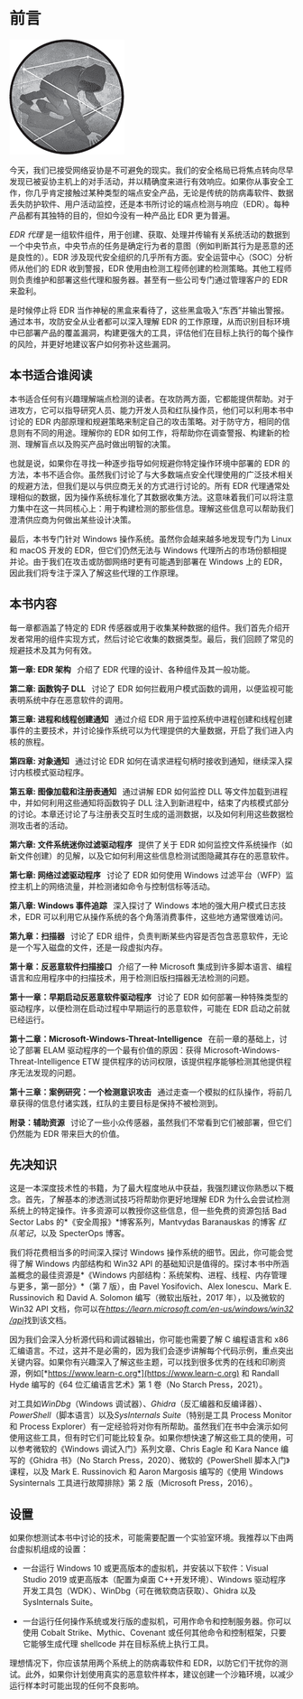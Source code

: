 # 前言

![](img/opener-img.png)

今天，我们已接受网络妥协是不可避免的现实。我们的安全格局已将焦点转向尽早发现已被妥协主机上的对手活动，并以精确度来进行有效响应。如果你从事安全工作，你几乎肯定接触过某种类型的端点安全产品，无论是传统的防病毒软件、数据丢失防护软件、用户活动监控，还是本书所讨论的端点检测与响应（EDR）。每种产品都有其独特的目的，但如今没有一种产品比 EDR 更为普遍。

*EDR 代理* 是一组软件组件，用于创建、获取、处理并传输有关系统活动的数据到一个中央节点，中央节点的任务是确定行为者的意图（例如判断其行为是恶意的还是良性的）。EDR 涉及现代安全组织的几乎所有方面。安全运营中心（SOC）分析师从他们的 EDR 收到警报，EDR 使用由检测工程师创建的检测策略。其他工程师则负责维护和部署这些代理和服务器。甚至有一些公司专门通过管理客户的 EDR 来盈利。

是时候停止将 EDR 当作神秘的黑盒来看待了，这些黑盒吸入“东西”并输出警报。通过本书，攻防安全从业者都可以深入理解 EDR 的工作原理，从而识别目标环境中已部署产品的覆盖漏洞，构建更强大的工具，评估他们在目标上执行的每个操作的风险，并更好地建议客户如何弥补这些漏洞。

## 本书适合谁阅读

本书适合任何有兴趣理解端点检测的读者。在攻防两方面，它都能提供帮助。对于进攻方，它可以指导研究人员、能力开发人员和红队操作员，他们可以利用本书中讨论的 EDR 内部原理和规避策略来制定自己的攻击策略。对于防守方，相同的信息则有不同的用途。理解你的 EDR 如何工作，将帮助你在调查警报、构建新的检测、理解盲点以及购买产品时做出明智的决策。

也就是说，如果你在寻找一种逐步指导如何规避你特定操作环境中部署的 EDR 的方法，本书不适合你。虽然我们讨论了与大多数端点安全代理使用的广泛技术相关的规避方法，但我们是以与供应商无关的方式进行讨论的。所有 EDR 代理通常处理相似的数据，因为操作系统标准化了其数据收集方法。这意味着我们可以将注意力集中在这一共同核心上：用于构建检测的那些信息。理解这些信息可以帮助我们澄清供应商为何做出某些设计决策。

最后，本书专门针对 Windows 操作系统。虽然你会越来越多地发现专门为 Linux 和 macOS 开发的 EDR，但它们仍然无法与 Windows 代理所占的市场份额相提并论。由于我们在攻击或防御网络时更有可能遇到部署在 Windows 上的 EDR，因此我们将专注于深入了解这些代理的工作原理。

## 本书内容

每一章都涵盖了特定的 EDR 传感器或用于收集某种数据的组件。我们首先介绍开发者常用的组件实现方式，然后讨论它收集的数据类型。最后，我们回顾了常见的规避技术及其为何有效。

**第一章: EDR 架构**   介绍了 EDR 代理的设计、各种组件及其一般功能。

**第二章: 函数钩子 DLL**   讨论了 EDR 如何拦截用户模式函数的调用，以便监视可能表明系统中存在恶意软件的调用。

**第三章: 进程和线程创建通知**   通过介绍 EDR 用于监控系统中进程创建和线程创建事件的主要技术，并讨论操作系统可以为代理提供的大量数据，开启了我们进入内核的旅程。

**第四章: 对象通知**   通过讨论 EDR 如何在请求进程句柄时接收到通知，继续深入探讨内核模式驱动程序。

**第五章: 图像加载和注册表通知**   通过讲解 EDR 如何监控 DLL 等文件加载到进程中，并如何利用这些通知将函数钩子 DLL 注入到新进程中，结束了内核模式部分的讨论。本章还讨论了与注册表交互时生成的遥测数据，以及如何利用这些数据检测攻击者的活动。

**第六章: 文件系统迷你过滤驱动程序**   提供了关于 EDR 如何监控文件系统操作（如新文件创建）的见解，以及它如何利用这些信息检测试图隐藏其存在的恶意软件。

**第七章: 网络过滤驱动程序**   讨论了 EDR 如何使用 Windows 过滤平台（WFP）监控主机上的网络流量，并检测诸如命令与控制信标等活动。

**第八章: Windows 事件追踪**   深入探讨了 Windows 本地的强大用户模式日志技术，EDR 可以利用它从操作系统的各个角落消费事件，这些地方通常很难访问。

**第九章：扫描器**   讨论了 EDR 组件，负责判断某些内容是否包含恶意软件，无论是一个写入磁盘的文件，还是一段虚拟内存。

**第十章：反恶意软件扫描接口**   介绍了一种 Microsoft 集成到许多脚本语言、编程语言和应用程序中的扫描技术，用于检测旧版扫描器无法检测的问题。

**第十一章：早期启动反恶意软件驱动程序**   讨论了 EDR 如何部署一种特殊类型的驱动程序，以便检测在启动过程中早期运行的恶意软件，可能在 EDR 启动之前就已经运行。

**第十二章：Microsoft-Windows-Threat-Intelligence**   在前一章的基础上，讨论了部署 ELAM 驱动程序的一个最有价值的原因：获得 Microsoft-Windows-Threat-Intelligence ETW 提供程序的访问权限，该提供程序能够检测其他提供程序无法发现的问题。

**第十三章：案例研究：一个检测意识攻击**   通过走查一个模拟的红队操作，将前几章获得的信息付诸实践，红队的主要目标是保持不被检测到。

**附录：辅助资源**   讨论了一些小众传感器，虽然我们不常看到它们被部署，但它们仍然能为 EDR 带来巨大的价值。

## 先决知识

这是一本深度技术性的书籍，为了最大程度地从中获益，我强烈建议你熟悉以下概念。首先，了解基本的渗透测试技巧将帮助你更好地理解 EDR 为什么会尝试检测系统上的特定操作。许多资源可以教授你这些信息，但一些免费的资源包括 Bad Sector Labs 的*《安全周报》*博客系列，Mantvydas Baranauskas 的博客 *红队笔记*，以及 SpecterOps 博客。

我们将花费相当多的时间深入探讨 Windows 操作系统的细节。因此，你可能会觉得了解 Windows 内部结构和 Win32 API 的基础知识是值得的。探讨本书中所涵盖概念的最佳资源是*《Windows 内部结构：系统架构、进程、线程、内存管理与更多，第一部分》*（第 7 版），由 Pavel Yosifovich、Alex Ionescu、Mark E. Russinovich 和 David A. Solomon 编写（微软出版社，2017 年），以及微软的 Win32 API 文档，你可以在[*https://<wbr>learn<wbr>.microsoft<wbr>.com<wbr>/en<wbr>-us<wbr>/windows<wbr>/win32<wbr>/api*](https://learn.microsoft.com/en-us/windows/win32/api)找到该文档。

因为我们会深入分析源代码和调试器输出，你可能也需要了解 C 编程语言和 x86 汇编语言。不过，这并不是必需的，因为我们会逐步讲解每个代码示例，重点突出关键内容。如果你有兴趣深入了解这些主题，可以找到很多优秀的在线和印刷资源，例如[*https://www.learn-c.org*](https://www.learn-c.org) 和 Randall Hyde 编写的《64 位汇编语言艺术》第 1 卷（No Starch Press，2021）。

对工具如*WinDbg*（Windows 调试器）、*Ghidra*（反汇编器和反编译器）、*PowerShell*（脚本语言）以及*SysInternals Suite*（特别是工具 Process Monitor 和 Process Explorer）有一定经验将对你有所帮助。虽然我们在书中会演示如何使用这些工具，但有时它们可能比较复杂。如果你想快速了解这些工具的使用，可以参考微软的《Windows 调试入门》系列文章、Chris Eagle 和 Kara Nance 编写的《Ghidra 书》（No Starch Press，2020）、微软的《PowerShell 脚本入门》课程，以及 Mark E. Russinovich 和 Aaron Margosis 编写的《使用 Windows Sysinternals 工具进行故障排除》第 2 版（Microsoft Press，2016）。

## 设置

如果你想测试本书中讨论的技术，可能需要配置一个实验室环境。我推荐以下由两台虚拟机组成的设置：

+   一台运行 Windows 10 或更高版本的虚拟机，并安装以下软件：Visual Studio 2019 或更高版本（配置为桌面 C++开发环境）、Windows 驱动程序开发工具包（WDK）、WinDbg（可在微软商店获取）、Ghidra 以及 SysInternals Suite。

+   一台运行任何操作系统或发行版的虚拟机，可用作命令和控制服务器。你可以使用 Cobalt Strike、Mythic、Covenant 或任何其他命令和控制框架，只要它能够生成代理 shellcode 并在目标系统上执行工具。

理想情况下，你应该禁用两个系统上的防病毒软件和 EDR，以防它们干扰你的测试。此外，如果你计划使用真实的恶意软件样本，建议创建一个沙箱环境，以减少运行样本时可能出现的任何不良影响。
